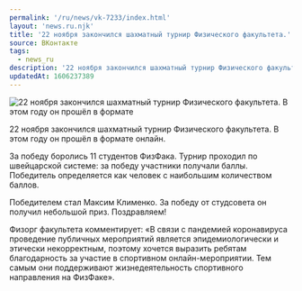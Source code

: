 ```yaml
---
permalink: '/ru/news/vk-7233/index.html'
layout: 'news.ru.njk'
title: '22 ноября закончился шахматный турнир Физического факультета.'
source: ВКонтакте
tags:
  - news_ru
description: '22 ноября закончился шахматный турнир Физического факультета.'
updatedAt: 1606237389
---
```

![22 ноября закончился шахматный турнир Физического факультета. В этом году он прошёл в формате](https://sun9-15.userapi.com/impg/n5vrtlMOcoxmnW2Prc0EKUEewsZrOq3ub4BW-w/WTzNGDY4FcI.jpg?size=1030x1080&quality=96&proxy=1&sign=ce96f99f6267049a8c8db35392855ce8&c_uniq_tag=-ZZ_dmVaEMl9fqB4pWaelkfpoiWTodgvVki8eWCcXNo&type=album)

22 ноября закончился шахматный турнир Физического факультета. В этом году он прошёл в формате онлайн.

За победу боролись 11 студентов ФизФака. Турнир проходил по швейцарской системе: за победу участники получали баллы. Победитель определяется как человек с наибольшим количеством баллов.

Победителем стал Максим Клименко. За победу от студсовета он получил небольшой приз. Поздравляем!

Физорг факультета комментирует: «В связи с пандемией коронавируса проведение публичных мероприятий является эпидемиологически и этически некорректным, поэтому хочется выразить ребятам благодарность за участие в спортивном онлайн-мероприятии. Тем самым они поддерживают жизнедеятельность спортивного направления на ФизФаке».
